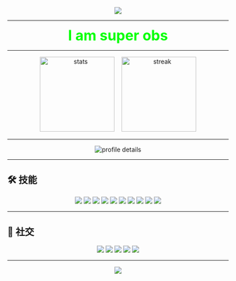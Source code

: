 <!-- 顶部波浪 欢迎语 -->
<p align="center">
  <img src="https://capsule-render.vercel.app/api?type=waving&color=0:1E3C72,100:2A5298&height=180&section=header&text=Welcome%20to%20my%20GitHub%20profile!&fontSize=40&fontColor=00FF00&fontAlignY=35&animation=fadeIn&desc=思维没有边界·一切皆有可能🚀&descAlignY=60&descSize=20&descColor=FFFFFF" />
</p>

---

<!-- 绿色大字 -->
<p align="center">
  <span style="font-size:32px; font-weight:bold; color:#00FF00;">I am super obs</span>
</p>

---

<!-- GitHub 统计卡片 -->
<p align="center">
  <!-- 左侧 GitHub Stats -->
  <img src="https://github-readme-stats.vercel.app/api?username=qingtingjjjjjjj&show_icons=true&theme=radical&hide_border=true&bg_color=0D1117&title_color=FF00FF&text_color=9BE4A8&icon_color=00FF00&ring_color=FF69B4" height="170" alt="stats"/>
  &nbsp;&nbsp;
  <!-- 右侧 Streak Stats -->
  <img src="https://github-readme-streak-stats.herokuapp.com/?user=qingtingjjjjjjj&theme=radical&hide_border=true&background=0D1117&ring=FF00FF&fire=FF69B4&currStreakLabel=00FF00&sideNums=9BE4A8&sideLabels=FF00FF&dates=AAAAAA" height="170" alt="streak"/>
</p>

---

<!-- 贡献总览 -->
<p align="center">
  <img src="https://github-profile-summary-cards.vercel.app/api/cards/profile-details?username=qingtingjjjjjjj&theme=github_dark" alt="profile details"/>
</p>

---

## 🛠 技能
<p align="center">
  <img src="https://img.shields.io/badge/Python-3776AB?style=for-the-badge&logo=python&logoColor=white"/>
  <img src="https://img.shields.io/badge/C-00599C?style=for-the-badge&logo=c&logoColor=white"/>
  <img src="https://img.shields.io/badge/C++-00599C?style=for-the-badge&logo=c%2B%2B&logoColor=white"/>
  <img src="https://img.shields.io/badge/C%23-239120?style=for-the-badge&logo=c-sharp&logoColor=white"/>
  <img src="https://img.shields.io/badge/Java-007396?style=for-the-badge&logo=java&logoColor=white"/>
  <img src="https://img.shields.io/badge/HTML5-E34F26?style=for-the-badge&logo=html5&logoColor=white"/>
  <img src="https://img.shields.io/badge/CSS3-1572B6?style=for-the-badge&logo=css3&logoColor=white"/>
  <img src="https://img.shields.io/badge/JavaScript-F7DF1E?style=for-the-badge&logo=javascript&logoColor=black"/>
  <img src="https://img.shields.io/badge/TypeScript-3178C6?style=for-the-badge&logo=typescript&logoColor=white"/>
  <img src="https://img.shields.io/badge/Markdown-000000?style=for-the-badge&logo=markdown&logoColor=white"/>
</p>

---

## 🔗 社交
<p align="center">
  <a href="https://github.com/qingtingjjjjjjj"><img src="https://img.shields.io/badge/GitHub-181717?style=flat-square&logo=github&logoColor=white"/></a>
  <a href="#"><img src="https://img.shields.io/badge/CSDN-FF5722?style=flat-square&logo=csdn&logoColor=white"/></a>
  <a href="mailto:youremail@example.com"><img src="https://img.shields.io/badge/Email-D14836?style=flat-square&logo=gmail&logoColor=white"/></a>
  <a href="#"><img src="https://img.shields.io/badge/QQ-1296DB?style=flat-square&logo=tencentqq&logoColor=white"/></a>
  <img src="https://img.shields.io/badge/Profile%20Views-19.9k-ffaa00?style=flat-square"/>
</p>

---

<!-- 底部波浪 -->
<p align="center">
  <img src="https://capsule-render.vercel.app/api?type=waving&color=0:2A5298,100:1E3C72&height=120&section=footer"/>
</p>

